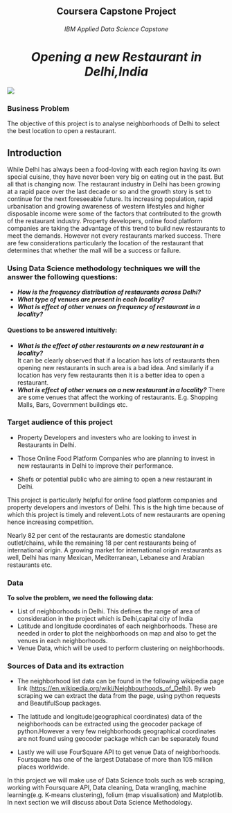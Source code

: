 ##  <center> Coursera Capstone Project </center>

###### <center> IBM Applied Data Science Capstone</center>

#  <center>*Opening a new Restaurant in Delhi,India* </center>



 ![](Desktop/Delhi_Restaurants.jpg )

 

 

 

 

### Business Problem

The objective of this project is to analyse neighborhoods of Delhi to select the best location to open a restaurant. 

 

 

 

 

 

## Introduction  
While Delhi has always been a food-loving with each region having its own special cuisine, they have never been very big on eating out in the past. But all that is changing now. The restaurant industry in Delhi has been growing at a rapid pace over the last decade or so and the growth story is set to continue for the next foreseeable future. Its increasing population, rapid urbanisation and growing awareness of western lifestyles and higher disposable income were some of the factors that contributed to the growth of the restaurant industry.
  Property developers, online food platform companies are taking the advantage of this trend to build new restaurants to meet the demands. However not every restaurants marked success. There are few considerations particularly the location of the restaurant that determines that whether the mall will be a success or failure.

 

 

 

 

 

 
  
### Using Data Science methodology techniques we will the answer the following questions:

* ***How is the frequency distribution of restaurants across Delhi?***
* ***What type of venues are present in each locality?***
* ***What is effect of other venues on frequency of restaurant in a locality?***

 

 

 

 

#### Questions to be answered intuitively:

* ***What is the effect of other restaurants on a new restaurant in a locality?***   
It can be clearly observed that if a location has lots of restaurants then opening new restaurants in such area is a bad idea. And similarly if a location has very few restaurants then it is a better idea to open a restaurant.
* ***What is effect of other venues on  a new restaurant in a locality?***
There are some venues that affect the working of restaurants. E.g. Shopping Malls, Bars, Government buildings etc.

 

 

 

 

### Target audience of this project

* Property Developers and investers who are looking to invest in Restaurants in Delhi.

* Those Online Food Platform Companies who are planning to invest in new restaurants in Delhi to improve their performance.

* Shefs or potential public who are aiming to open a new restaurant in Delhi.

This project is particularly helpful for online food platform companies and property developers and investors of Delhi. This is the high time because of which this project is timely and relevent.Lots of new restaurants are opening hence increasing competition.  

Nearly 82 per cent of the restaurants are domestic standalone outlet/chains, while the remaining 18 per cent restaurants being of international origin. A growing market for international origin restaurants as well, Delhi has many Mexican, Mediterranean, Lebanese and Arabian restaurants etc.





###  **Data**

**To solve the problem, we need the following data:**  

* List of neighborhoods in Delhi. This defines the range of area of consideration in the project which is Delhi,capital city of India
* Latitude and longitude coordinates of each neighborhoods. These are needed in order to plot the neighborhoods on map and also to get the venues in each neighborhoods.
* Venue Data, which will be used to perform clustering on neighborhoods.

### Sources of Data and its extraction

* The neighborhood list data can be found in the following wikipedia page link (https://en.wikipedia.org/wiki/Neighbourhoods_of_Delhi). By web scraping we can extract the data from the page, using python requests and BeautifulSoup packages.

* The latitude and longitude(geographical coordinates) data of the neighborhoods can be extracted using the geocoder package of python.However a very few neighborhoods geographical coordinates are not found using geocoder package which can be separately found

* Lastly we will use FourSquare API to get venue Data of neighborhoods. Foursquare has one of the largest Database of more than 105 million places worldwide.

 

 

 

 

In this project we will make use of Data Science tools such as web scraping, working with Foursquare API, Data cleaning, Data wrangling, machine learning(e.g. K-means clustering), folium (map visualisation) and Matplotlib.  
 In next section we will discuss about Data Science Methodology.


